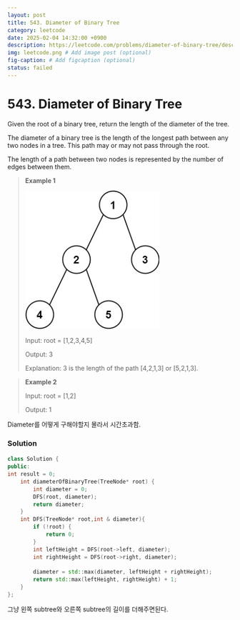 ```yaml
---
layout: post
title: 543. Diameter of Binary Tree
category: leetcode
date: 2025-02-04 14:32:00 +0900
description: https://leetcode.com/problems/diameter-of-binary-tree/description/?envType=company&envId=google&favoriteSlug=google-thirty-days
img: leetcode.png # Add image post (optional)
fig-caption: # Add figcaption (optional)
status: failed
---
```


# 543. Diameter of Binary Tree

Given the root of a binary tree, return the length of the diameter of the tree.

The diameter of a binary tree is the length of the longest path between any two nodes in a tree. This path may or may not pass through the root.

The length of a path between two nodes is represented by the number of edges between them.

 

> **Example 1**
>
> <img src="../imgs/diamtree.jpg" alt="diamtree" width="300"/>
> 
> Input: root = [1,2,3,4,5]
> 
> Output: 3
> 
> Explanation: 3 is the length of the path [4,2,1,3] or [5,2,1,3].


> **Example 2**
> 
> Input: root = [1,2]
> 
> Output: 1


Diameter를 어떻게 구해야할지 몰라서 시간초과함.

### Solution 

```cpp
class Solution {
public:
int result = 0;
    int diameterOfBinaryTree(TreeNode* root) {
        int diameter = 0;
        DFS(root, diameter);
        return diameter;
    }
    int DFS(TreeNode* root,int & diameter){
        if (!root) {
            return 0;
        }
        int leftHeight = DFS(root->left, diameter);
        int rightHeight = DFS(root->right, diameter);

        diameter = std::max(diameter, leftHeight + rightHeight);
        return std::max(leftHeight, rightHeight) + 1;
    }
};
```

그냥 왼쪽 subtree와 오른쪽 subtree의 길이를 더해주면된다.
